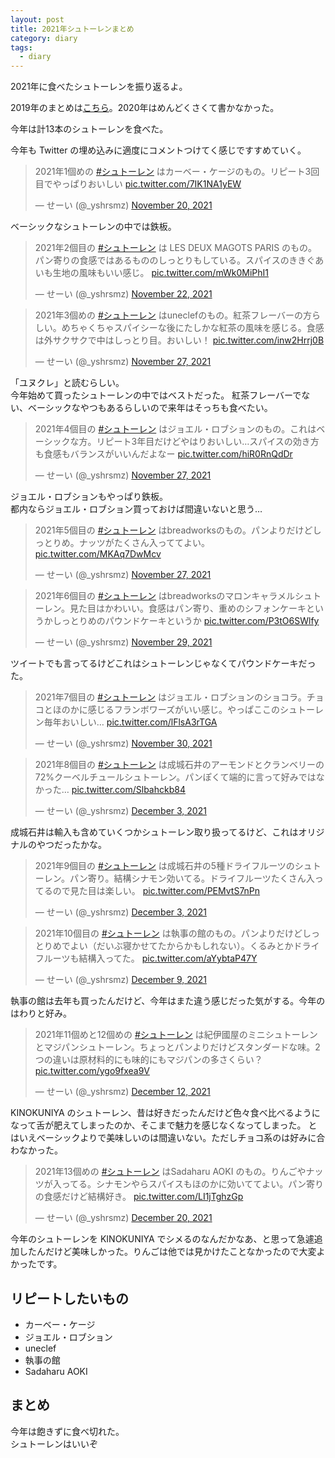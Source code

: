 ```yaml
---
layout: post
title: 2021年シュトーレンまとめ
category: diary
tags:
  - diary
---
```


2021年に食べたシュトーレンを振り返るよ。

2019年のまとめは[こちら](/2020/02/03/2019-stollen-wrapup/)。2020年はめんどくさくて書かなかった。

今年は計13本のシュトーレンを食べた。

今年も Twitter の埋め込みに適度にコメントつけてく感じですすめていく。

<blockquote class="twitter-tweet"><p lang="ja" dir="ltr">2021年1個めの <a href="https://twitter.com/hashtag/%E3%82%B7%E3%83%A5%E3%83%88%E3%83%BC%E3%83%AC%E3%83%B3?src=hash&amp;ref_src=twsrc%5Etfw">#シュトーレン</a> はカーベー・ケージのもの。リピート3回目でやっぱりおいしい <a href="https://t.co/7IK1NA1yEW">pic.twitter.com/7IK1NA1yEW</a></p>&mdash; せーい (@_yshrsmz) <a href="https://twitter.com/_yshrsmz/status/1461884147337629701?ref_src=twsrc%5Etfw">November 20, 2021</a></blockquote>

ベーシックなシュトーレンの中では鉄板。

<blockquote class="twitter-tweet"><p lang="ja" dir="ltr">2021年2個目の <a href="https://twitter.com/hashtag/%E3%82%B7%E3%83%A5%E3%83%88%E3%83%BC%E3%83%AC%E3%83%B3?src=hash&amp;ref_src=twsrc%5Etfw">#シュトーレン</a> は LES DEUX MAGOTS PARIS のもの。パン寄りの食感ではあるもののしっとりもしている。スパイスのききぐあいも生地の風味もいい感じ。 <a href="https://t.co/mWk0MiPhI1">pic.twitter.com/mWk0MiPhI1</a></p>&mdash; せーい (@_yshrsmz) <a href="https://twitter.com/_yshrsmz/status/1462592118631763974?ref_src=twsrc%5Etfw">November 22, 2021</a></blockquote>

<blockquote class="twitter-tweet"><p lang="ja" dir="ltr">2021年3個めの <a href="https://twitter.com/hashtag/%E3%82%B7%E3%83%A5%E3%83%88%E3%83%BC%E3%83%AC%E3%83%B3?src=hash&amp;ref_src=twsrc%5Etfw">#シュトーレン</a> はuneclefのもの。紅茶フレーバーの方らしい。めちゃくちゃスパイシーな後にたしかな紅茶の風味を感じる。食感は外サクサクで中はしっとり目。おいしい！ <a href="https://t.co/inw2Hrrj0B">pic.twitter.com/inw2Hrrj0B</a></p>&mdash; せーい (@_yshrsmz) <a href="https://twitter.com/_yshrsmz/status/1464427095203803137?ref_src=twsrc%5Etfw">November 27, 2021</a></blockquote>

「ユヌクレ」と読むらしい。  
今年始めて買ったシュトーレンの中ではベストだった。
紅茶フレーバーでない、ベーシックなやつもあるらしいので来年はそっちも食べたい。

<blockquote class="twitter-tweet"><p lang="ja" dir="ltr">2021年4個目の <a href="https://twitter.com/hashtag/%E3%82%B7%E3%83%A5%E3%83%88%E3%83%BC%E3%83%AC%E3%83%B3?src=hash&amp;ref_src=twsrc%5Etfw">#シュトーレン</a> はジョエル・ロブションのもの。これはベーシックな方。リピート3年目だけどやはりおいしい…スパイスの効き方も食感もバランスがいいんだよなー <a href="https://t.co/hiR0RnQdDr">pic.twitter.com/hiR0RnQdDr</a></p>&mdash; せーい (@_yshrsmz) <a href="https://twitter.com/_yshrsmz/status/1464428866500325382?ref_src=twsrc%5Etfw">November 27, 2021</a></blockquote>

ジョエル・ロブションもやっぱり鉄板。  
都内ならジョエル・ロブション買っておけば間違いないと思う…

<blockquote class="twitter-tweet"><p lang="ja" dir="ltr">2021年5個目の <a href="https://twitter.com/hashtag/%E3%82%B7%E3%83%A5%E3%83%88%E3%83%BC%E3%83%AC%E3%83%B3?src=hash&amp;ref_src=twsrc%5Etfw">#シュトーレン</a> はbreadworksのもの。パンよりだけどしっとりめ。ナッツがたくさん入っててよい。 <a href="https://t.co/MKAq7DwMcv">pic.twitter.com/MKAq7DwMcv</a></p>&mdash; せーい (@_yshrsmz) <a href="https://twitter.com/_yshrsmz/status/1464430197428555776?ref_src=twsrc%5Etfw">November 27, 2021</a></blockquote>

<blockquote class="twitter-tweet"><p lang="ja" dir="ltr">2021年6個目の <a href="https://twitter.com/hashtag/%E3%82%B7%E3%83%A5%E3%83%88%E3%83%BC%E3%83%AC%E3%83%B3?src=hash&amp;ref_src=twsrc%5Etfw">#シュトーレン</a> はbreadworksのマロンキャラメルシュトーレン。見た目はかわいい。食感はパン寄り、重めのシフォンケーキというかしっとりめのパウンドケーキというか <a href="https://t.co/P3tO6SWlfy">pic.twitter.com/P3tO6SWlfy</a></p>&mdash; せーい (@_yshrsmz) <a href="https://twitter.com/_yshrsmz/status/1465139488024190976?ref_src=twsrc%5Etfw">November 29, 2021</a></blockquote>

ツイートでも言ってるけどこれはシュトーレンじゃなくてパウンドケーキだった。

<blockquote class="twitter-tweet"><p lang="ja" dir="ltr">2021年7個目の <a href="https://twitter.com/hashtag/%E3%82%B7%E3%83%A5%E3%83%88%E3%83%BC%E3%83%AC%E3%83%B3?src=hash&amp;ref_src=twsrc%5Etfw">#シュトーレン</a> はジョエル・ロブションのショコラ。チョコとほのかに感じるフランボワーズがいい感じ。やっぱここのシュトーレン毎年おいしい… <a href="https://t.co/lFlsA3rTGA">pic.twitter.com/lFlsA3rTGA</a></p>&mdash; せーい (@_yshrsmz) <a href="https://twitter.com/_yshrsmz/status/1465483083604316160?ref_src=twsrc%5Etfw">November 30, 2021</a></blockquote>

<blockquote class="twitter-tweet"><p lang="ja" dir="ltr">2021年8個目の <a href="https://twitter.com/hashtag/%E3%82%B7%E3%83%A5%E3%83%88%E3%83%BC%E3%83%AC%E3%83%B3?src=hash&amp;ref_src=twsrc%5Etfw">#シュトーレン</a> は成城石井のアーモンドとクランベリーの72%クーベルチュールシュトーレン。パンぽくて端的に言って好みではなかった… <a href="https://t.co/Slbahckb84">pic.twitter.com/Slbahckb84</a></p>&mdash; せーい (@_yshrsmz) <a href="https://twitter.com/_yshrsmz/status/1466588168812384256?ref_src=twsrc%5Etfw">December 3, 2021</a></blockquote>

成城石井は輸入も含めていくつかシュトーレン取り扱ってるけど、これはオリジナルのやつだったかな。

<blockquote class="twitter-tweet"><p lang="ja" dir="ltr">2021年9個目の <a href="https://twitter.com/hashtag/%E3%82%B7%E3%83%A5%E3%83%88%E3%83%BC%E3%83%AC%E3%83%B3?src=hash&amp;ref_src=twsrc%5Etfw">#シュトーレン</a> は成城石井の5種ドライフルーツのシュトーレン。パン寄り。結構シナモン効いてる。ドライフルーツたくさん入ってるので見た目は楽しい。 <a href="https://t.co/PEMvtS7nPn">pic.twitter.com/PEMvtS7nPn</a></p>&mdash; せーい (@_yshrsmz) <a href="https://twitter.com/_yshrsmz/status/1466589381402439685?ref_src=twsrc%5Etfw">December 3, 2021</a></blockquote>

<blockquote class="twitter-tweet"><p lang="ja" dir="ltr">2021年10個目の <a href="https://twitter.com/hashtag/%E3%82%B7%E3%83%A5%E3%83%88%E3%83%BC%E3%83%AC%E3%83%B3?src=hash&amp;ref_src=twsrc%5Etfw">#シュトーレン</a> は執事の館のもの。パンよりだけどしっとりめでよい（だいぶ寝かせてたからかもしれない）。くるみとかドライフルーツも結構入ってた。 <a href="https://t.co/aYybtaP47Y">pic.twitter.com/aYybtaP47Y</a></p>&mdash; せーい (@_yshrsmz) <a href="https://twitter.com/_yshrsmz/status/1468750958918533121?ref_src=twsrc%5Etfw">December 9, 2021</a></blockquote>

執事の館は去年も買ったんだけど、今年はまた違う感じだった気がする。今年のはわりと好み。

<blockquote class="twitter-tweet"><p lang="ja" dir="ltr">2021年11個めと12個めの <a href="https://twitter.com/hashtag/%E3%82%B7%E3%83%A5%E3%83%88%E3%83%BC%E3%83%AC%E3%83%B3?src=hash&amp;ref_src=twsrc%5Etfw">#シュトーレン</a> は紀伊國屋のミニシュトーレンとマジパンシュトーレン。ちょっとパンよりだけどスタンダードな味。2つの違いは原材料的にも味的にもマジパンの多さくらい？ <a href="https://t.co/ygo9fxea9V">pic.twitter.com/ygo9fxea9V</a></p>&mdash; せーい (@_yshrsmz) <a href="https://twitter.com/_yshrsmz/status/1469836448291749893?ref_src=twsrc%5Etfw">December 12, 2021</a></blockquote>

KINOKUNIYA のシュトーレン、昔は好きだったんだけど色々食べ比べるようになって舌が肥えてしまったのか、そこまで魅力を感じなくなってしまった。
とはいえベーシックよりで美味しいのは間違いない。ただしチョコ系のは好みに合わなかった。

<blockquote class="twitter-tweet"><p lang="ja" dir="ltr">2021年13個めの <a href="https://twitter.com/hashtag/%E3%82%B7%E3%83%A5%E3%83%88%E3%83%BC%E3%83%AC%E3%83%B3?src=hash&amp;ref_src=twsrc%5Etfw">#シュトーレン</a> はSadaharu AOKI のもの。りんごやナッツが入ってる。シナモンやらスパイスもほのかに効いててよい。パン寄りの食感だけど結構好き。 <a href="https://t.co/LI1jTghzGp">pic.twitter.com/LI1jTghzGp</a></p>&mdash; せーい (@_yshrsmz) <a href="https://twitter.com/_yshrsmz/status/1472737242368327682?ref_src=twsrc%5Etfw">December 20, 2021</a></blockquote>

今年のシュトーレンを KINOKUNIYA でシメるのなんだかなあ、と思って急遽追加したんだけど美味しかった。りんごは他では見かけたことなかったので大変よかったです。

## リピートしたいもの

- カーベー・ケージ
- ジョエル・ロブション
- uneclef
- 執事の館
- Sadaharu AOKI

## まとめ

今年は飽きずに食べ切れた。  
シュトーレンはいいぞ
